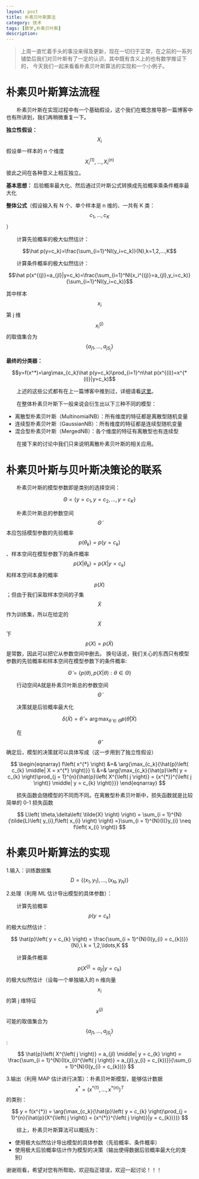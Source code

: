 ```yaml
---
layout: post
title: 朴素贝叶斯算法
category: 技术
tags: [数学,朴素贝叶斯]
description: 
---
```


> 上周一直忙着手头的事没来得及更新，现在一切归于正常，在之前的一系列铺垫后我们对贝叶斯有了一定的认识，其中既有含义上的也有数学推证下的，
今天我们一起来看看朴素贝叶斯算法的实现和一个小例子。

# 朴素贝叶斯算法流程 #

　　朴素贝叶斯在实现过程中有一个基础假设，这个我们在概念推导那一篇博客中也有所讲到，我们再稍微重复一下。

**独立性假设：** $$X_i$$假设单一样本的 n 个维度$$X_i^{(1)},...,X_i^{(n)}$$彼此之间在各种意义上相互独立。

**基本思想：** 后验概率最大化、然后通过贝叶斯公式转换成先验概率乘条件概率最大化

**整体公式**（假设输入有 N 个、单个样本是 n 维的、一共有 K 类：$$c_1,...,c_K$$）

　　计算先验概率的极大似然估计：

$$\hat p(y=c_k)=\frac{\sum_{i=1}^NI(y_i=c_k)}{N},k=1,2,...,K$$

　　计算条件概率的极大似然估计： 

$$\hat p(x^{(j)}=a_{jl}|y=c_k)=\frac{\sum_{i=1}^NI(x_i^{(j)}=a_{jl},y_i=c_k)}{\sum_{i=1}^NI(y_i=c_k)}$$

其中样本$$x_i$$第 j 维$$x_i^{(j)}$$的取值集合为$$\{a_{j1},...,a_{jS_j}\}$$

**最终的分类器：** 

$$y=f(x^*)=\arg\max_{c_k}\hat p(y=c_k)\prod_{i=1}^n\hat p(x^{(i)}=x^{*(i)}|y=c_k)$$

　　上述的这些公式都有在上一篇博客中推到过，详细请看[这里](http://www.twistedwg.com/2018/05/09/Bayesian-Derivation.html)。

　　在整体朴素贝叶斯下一般来说会衍生出以下三种不同的模型：

- 离散型朴素贝叶斯（MultinomialNB）：所有维度的特征都是离散型随机变量
- 连续型朴素贝叶斯（GaussianNB）：所有维度的特征都是连续型随机变量
- 混合型朴素贝叶斯（MergedNB）：各个维度的特征有离散型也有连续型

　　在接下来的讨论中我们只来说明离散朴素贝叶斯的相关应用。

# 朴素贝叶斯与贝叶斯决策论的联系 #

　　朴素贝叶斯的模型参数即是类别的选择空间：

$$\Theta = \left\{ y = c_{1},{y = c}_{2},\ldots,{y = c}_{K} \right\}$$

　　朴素贝叶斯总的参数空间$$\tilde{\Theta}$$本应包括模型参数的先验概率$$p\left( \theta_{k} \right) = p(y = c_{k})$$、样本空间在模型参数下的条件概率
$$p\left( X \middle \vert \theta_{k} \right) = p(X \vert y = c_{k})$$和样本空间本身的概率$$p(X)$$；但由于我们采取样本空间的子集
$$\tilde{X}$$作为训练集，所以在给定的$$\tilde{X}$$下$$p\left( X \right) = p(\tilde{X})$$是常数，因此可以把它从参数空间中删去。
换句话说，我们关心的东西只有模型参数的先验概率和样本空间在模型参数下的条件概率:

$$\tilde{\Theta} = \left\{ p\left( \theta \right),p\left( X \middle| \theta \right):\theta \in \Theta \right\}$$

　　行动空间A就是朴素贝叶斯总的参数空间$$\tilde{\Theta}$$

　　决策就是后验概率最大化

$$\delta\left( \tilde{X} \right) = \hat{\theta} = \arg{\max_{\tilde\theta\in\tilde\Theta}{p\left( \tilde{\theta} \middle| \tilde{X} \right)}}$$

　　在$$\hat{\theta}$$ 确定后，模型的决策就可以具体写成（这一步用到了独立性假设）

$$
\begin{eqnarray}
  f\left( x^{*} \right) &=& \arg{\max_{c_k}{\hat{p}\left( c_{k} \middle| X = x^{*} \right)}} \\
  &=& \arg{\max_{c_k}{\hat{p}\left( y = c_{k} \right)\prod_{j = 1}^{n}{\hat{p}\left( X^{\left( j \right)} = {x^{*}}^{\left( j \right)} \middle| y = c_{k} \right)}}}
\end{eqnarray}
$$

　　损失函数会随模型的不同而不同。在离散型朴素贝叶斯中，损失函数就是比较简单的 0-1 损失函数

$$
L\left( \theta,\delta\left( \tilde{X} \right) \right) = \sum_{i = 1}^{N}{\tilde{L}\left( y_{i},f\left( x_{i} \right) \right) =}\sum_{i = 1}^{N}{I(}y_{i} \neq f\left( x_{i} \right))
$$

# 朴素贝叶斯算法的实现 #

1.输入：训练数据集$$D = \{\left( x_{1},y_{1} \right),\ldots,(x_{N},y_{N})\}$$

2.处理（利用 ML 估计导出模型的具体参数）：

　　计算先验概率$$p(y = c_{k})$$的极大似然估计：

$$
\hat{p}\left( y = c_{k} \right) = \frac{\sum_{i = 1}^{N}{I(y_{i} = c_{k})}}{N},\ k = 1,2,\ldots,K
$$

　　计算条件概率$$p(X^{\left( j \right)} = a_{jl}|y = c_{k})$$的极大似然估计（设每一个单独输入的 n 维向量$$x_i$$的第 j 维特征$$x^{\left( j \right)}$$
可能的取值集合为$$\{ a_{j1},\ldots,a_{jS_{j}}\}$$:

$$
\hat{p}\left( X^{\left( j \right)} = a_{jl} \middle| y = c_{k} \right) = \frac{\sum_{i = 1}^{N}{I(x_{i}^{\left( j \right)} = a_{jl},y_{i} = c_{k})}}{\sum_{i = 1}^{N}{I(y_{i} = c_{k})}}
$$

3.输出（利用 MAP 估计进行决策）：朴素贝叶斯模型，能够估计数据$$x^{*} = \left( {x^{*}}^{\left( 1 \right)},\ldots,{x^{*}}^{\left( n \right)} \right)^{T}$$的类别：

$$
y = f(x^{*}) = \arg{\max_{c_k}{\hat{p}\left( y = c_{k} \right)\prod_{j = 1}^{n}{\hat{p}(X^{\left( j \right)} = {x^{*}}^{\left( j \right)}|y = c_{k})}}}
$$

　　综上，朴素贝叶斯算法可以概括为：

- 使用极大似然估计导出模型的具体参数（先验概率、条件概率）
- 使用极大后验概率估计作为模型的决策（输出使得数据后验概率最大化的类别）

谢谢观看，希望对您有所帮助，欢迎指正错误，欢迎一起讨论！！！